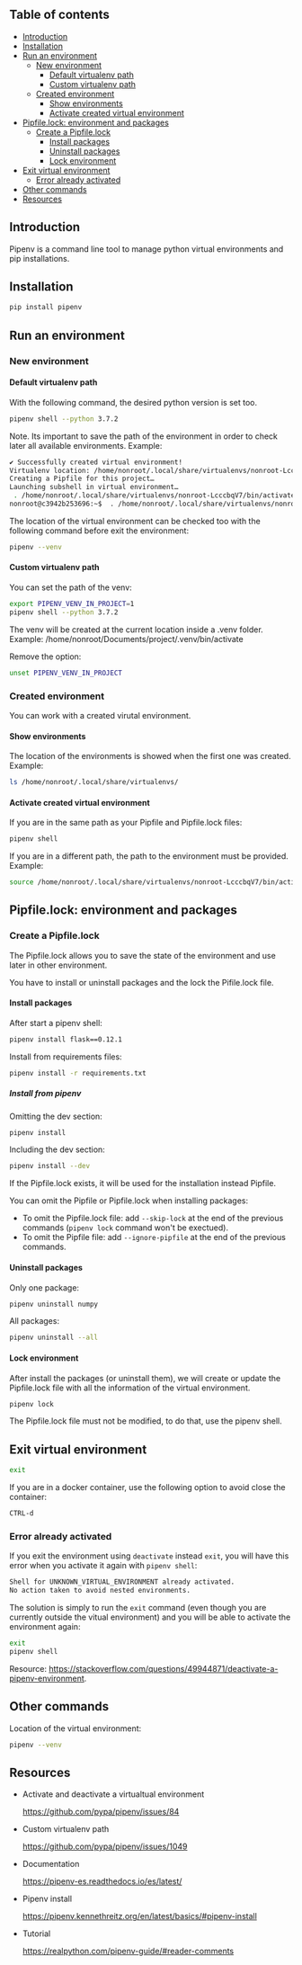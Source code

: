 ## Table of contents

- [Introduction](#introduction)
- [Installation](#installation)
- [Run an environment](#run-an-environment)
  - [New environment](#new-environment)
      - [Default virtualenv path](#default-virtualenv-path)
      - [Custom virtualenv path](#custom-virtualenv-path)
  - [Created environment](#created-environment)
      - [Show environments](#show-environments)
      - [Activate created virtual environment](#activate-created-virtual-environment)
- [Pipfile.lock: environment and packages](#pipfile.lock-environment-and-packages)
  - [Create a Pipfile.lock](#create-a-pipfile.lock)
      - [Install packages](#install-packages)
      - [Uninstall packages](#uninstall-packages)
      - [Lock environment](#lock-environment)
- [Exit virtual environment](#exit-virtual-environment)
  - [Error already activated](#error-already-activated)
- [Other commands](#other-commands)
- [Resources](#resources)

## Introduction

Pipenv is a command line tool to manage python virtual environments and pip installations.

## Installation

```bash
pip install pipenv
```

## Run an environment

### New environment

#### Default virtualenv path

With the following command, the desired python version is set too.

```bash
pipenv shell --python 3.7.2
```

Note. Its important to save the path of the environment in order to check later all available environments. Example:

```bash
✔ Successfully created virtual environment!                                                                    
Virtualenv location: /home/nonroot/.local/share/virtualenvs/nonroot-LcccbqV7                                   
Creating a Pipfile for this project…                                                                           
Launching subshell in virtual environment…                                                                     
 . /home/nonroot/.local/share/virtualenvs/nonroot-LcccbqV7/bin/activate                                        
nonroot@c3942b253696:~$  . /home/nonroot/.local/share/virtualenvs/nonroot-LcccbqV7/bin/activate
```

The location of the virtual environment can be checked too with the following command before exit the environment:

```bash
pipenv --venv
```

#### Custom virtualenv path

You can set the path of the venv:

```bash
export PIPENV_VENV_IN_PROJECT=1
pipenv shell --python 3.7.2
```

The venv will be created at the current location inside a .venv folder. Example: /home/nonroot/Documents/project/.venv/bin/activate

Remove the option:

```bash
unset PIPENV_VENV_IN_PROJECT
```

### Created environment

You can work with a created virutal environment.

#### Show environments

The location of the environments is showed when the first one was created. Example:

```bash
ls /home/nonroot/.local/share/virtualenvs/
```

#### Activate created virtual environment

If you are in the same path as your Pipfile and Pipfile.lock files:

```bash
pipenv shell
```

If you are in a different path, the path to the environment must be provided. Example:

```bash
source /home/nonroot/.local/share/virtualenvs/nonroot-LcccbqV7/bin/activate
```

## Pipfile.lock: environment and packages

### Create a Pipfile.lock

The Pipfile.lock allows you to save the state of the environment and use later in other environment.

You have to install or uninstall packages and the lock the Pifile.lock file.

#### Install packages

After start a pipenv shell:

```bash
pipenv install flask==0.12.1
```

Install from requirements files:

```bash
pipenv install -r requirements.txt
```

##### Install from pipenv

Omitting the dev section: 

```bash
pipenv install
```

Including the dev section:

```bash
pipenv install --dev
```

If the Pipfile.lock exists, it will be used for the installation instead Pipfile. 

You can omit the Pipfile or Pipfile.lock when installing packages:

- To omit the Pipfile.lock file: add `--skip-lock` at the end of the previous commands (`pipenv lock` command won't be exectued).
- To omit the Pipfile file: add `--ignore-pipfile` at the end of the previous commands.

#### Uninstall packages

Only one package:

```bash
pipenv uninstall numpy
```

All packages:

```bash
pipenv uninstall --all
```

#### Lock environment

After install the packages (or uninstall them), we will create or update the Pipfile.lock file with all the information of the virtual environment.

```bash
pipenv lock
```

The Pipfile.lock file must not be modified, to do that, use the pipenv shell.

## Exit virtual environment

```bash
exit
```

If you are in a docker container, use the following option to avoid close the container:

```bash
CTRL-d
```

### Error already activated

If you exit the environment using `deactivate` instead `exit`, you will have this error when you activate it again with `pipenv shell`:

```bash
Shell for UNKNOWN_VIRTUAL_ENVIRONMENT already activated.
No action taken to avoid nested environments.
```

The solution is simply to run the `exit` command (even though you are currently outside the vitual environment) and you will be able to activate the environment again:

```bash
exit
pipenv shell
```

Resource: <https://stackoverflow.com/questions/49944871/deactivate-a-pipenv-environment>.

## Other commands

Location of the virtual environment:

```bash
pipenv --venv
```

## Resources

- Activate and deactivate a virtualtual environment

  <https://github.com/pypa/pipenv/issues/84>

- Custom virtualenv path

  <https://github.com/pypa/pipenv/issues/1049>

- Documentation

  <https://pipenv-es.readthedocs.io/es/latest/>

- Pipenv install

  <https://pipenv.kennethreitz.org/en/latest/basics/#pipenv-install>

- Tutorial

  <https://realpython.com/pipenv-guide/#reader-comments>
